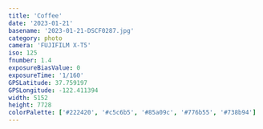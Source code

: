 ```yaml
---
title: 'Coffee'
date: '2023-01-21'
basename: '2023-01-21-DSCF0287.jpg'
category: photo
camera: 'FUJIFILM X-T5'
iso: 125
fnumber: 1.4
exposureBiasValue: 0
exposureTime: '1/160'
GPSLatitude: 37.759197
GPSLongitude: -122.411394
width: 5152
height: 7728
colorPalette: ['#222420', '#c5c6b5', '#85a09c', '#776b55', '#738b94']
---
```

